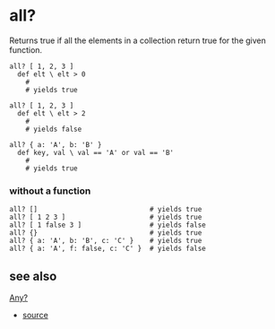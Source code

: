 
# all?

Returns true if all the elements in a collection return true
for the given function.

```
all? [ 1, 2, 3 ]
  def elt \ elt > 0
    #
    # yields true

all? [ 1, 2, 3 ]
  def elt \ elt > 2
    #
    # yields false
```

```
all? { a: 'A', b: 'B' }
  def key, val \ val == 'A' or val == 'B'
    #
    # yields true
```

### without a function

```
all? []                            # yields true
all? [ 1 2 3 ]                     # yields true
all? [ 1 false 3 ]                 # yields false
all? {}                            # yields true
all? { a: 'A', b: 'B', c: 'C' }    # yields true
all? { a: 'A', f: false, c: 'C' }  # yields false
```

## see also

[Any?](any.md)


* [source](https://github.com/floraison/flor/tree/master/lib/flor/pcore/all.rb)

